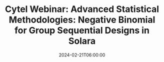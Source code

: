 ---
# Documentation: https://wowchemy.com/docs/managing-content/
type: webinar
title: "Cytel Webinar: Advanced Statistical Methodologies: Negative Binomial for Group Sequential Designs in Solara"
url_freeregister: https://www.cytel.com/negative-binomal-webinar
date: 2024-02-21T06:00:00
date_end: 2024-02-21T07:00:00
all_day: false
speaker: "Pantelis Vlachos, James Bolognese"
---